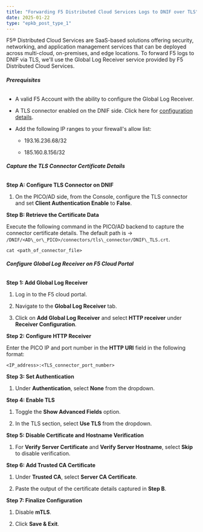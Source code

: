 ```yaml
---
title: "Forwarding F5 Distributed Cloud Services Logs to DNIF over TLS"
date: 2025-01-22
type: "epkb_post_type_1"
---
```


F5® Distributed Cloud Services are SaaS-based solutions offering security, networking, and application management services that can be deployed across multi-cloud, on-premises, and edge locations. To forward F5 logs to DNIF via TLS, we'll use the Global Log Receiver service provided by F5 Distributed Cloud Services.

###### **Prerequisites**

- A valid F5 Account with the ability to configure the Global Log Receiver.

- A TLS connector enabled on the DNIF side. Click here for [configuration details](https://www.dnif.it/en/kb/tls).

- Add the following IP ranges to your firewall's allow list:
    - 193.16.236.68/32
    
    - 185.160.8.156/32

###### **Capture the TLS Connector Certificate Details**  
  

**Step A: Configure TLS Connector on DNIF**

1. On the PICO/AD side, from the Console, configure the TLS connector and set **Client Authentication Enable** to **False**.

**Step B: Retrieve the Certificate Data**

Execute the following command in the PICO/AD backend to capture the connector certificate details. The default path is -> `/DNIF/<AD\_or\_PICO>/connectors/tls\_connector/DNIF\_TLS.crt`.

```
cat <path_of_connector_file>
```

###### **Configure Global Log Receiver on F5 Cloud Portal**

**Step 1: Add Global Log Receiver**

1. Log in to the F5 cloud portal.

3. Navigate to the **Global Log Receiver** tab.

5. Click on **Add Global Log Receiver** and select **HTTP receiver** under **Receiver Configuration**.

**Step 2: Configure HTTP Receiver**

Enter the PICO IP and port number in the **HTTP URI** field in the following format:

```
<IP_address>:<TLS_connector_port_number>
```

**Step 3: Set Authentication**

1. Under **Authentication**, select **None** from the dropdown.

**Step 4: Enable TLS**

1. Toggle the **Show Advanced Fields** option.

3. In the TLS section, select **Use TLS** from the dropdown.

**Step 5: Disable Certificate and Hostname Verification**

1. For **Verify Server Certificate** and **Verify Server Hostname**, select **Skip** to disable verification.

**Step 6: Add Trusted CA Certificate**

1. Under **Trusted CA**, select **Server CA Certificate**.

3. Paste the output of the certificate details captured in **Step B**.

**Step 7: Finalize Configuration**

1. Disable **mTLS**.

3. Click **Save & Exit**.
